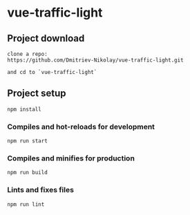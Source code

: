 # vue-traffic-light

## Project download
```
clone a repo:
https://github.com/Dmitriev-Nikolay/vue-traffic-light.git

and cd to `vue-traffic-light`
```

## Project setup
```
npm install
```

### Compiles and hot-reloads for development
```
npm run start
```

### Compiles and minifies for production
```
npm run build
```

### Lints and fixes files
```
npm run lint
```
